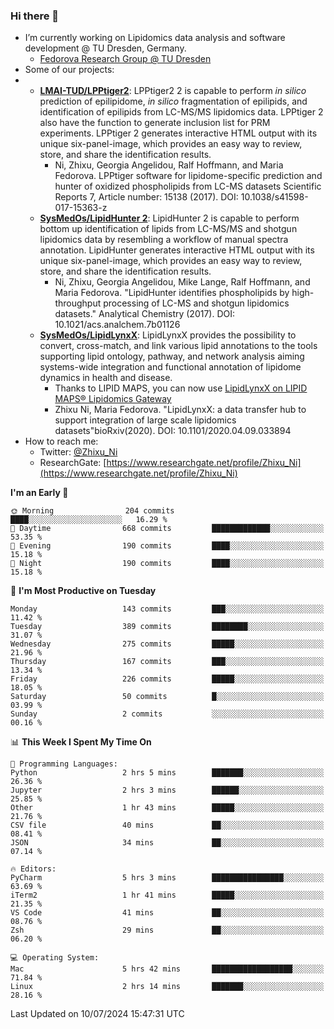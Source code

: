 ### Hi there 👋

- I’m currently working on Lipidomics data analysis and software development @ TU Dresden, Germany.
  + [Fedorova Research Group @ TU Dresden](https://tu-dresden.de/med/mf/zml/forschungsgruppen/fedorova/mitarbeiter-innen-der-fedorova-gruppe)
- Some of our projects:
- + **[LMAI-TUD/LPPtiger2](https://github.com/LMAI-TUD/lpptiger2)**: LPPtiger2 2 is capable to perform *in silico* prediction of epilipidome, *in silico* fragmentation of epilipids, and identification of epilipids from LC-MS/MS lipidomics data. LPPtiger 2 also have the function to generate inclusion list for PRM experiments. LPPtiger 2 generates interactive HTML output with its unique six-panel-image, which provides an easy way to review, store, and share the identification results. 
    * Ni, Zhixu, Georgia Angelidou, Ralf Hoffmann, and Maria Fedorova. LPPtiger software for lipidome-specific prediction and hunter of oxidized phospholipids from LC-MS datasets Scientific Reports 7, Article number: 15138 (2017). DOI: 10.1038/s41598-017-15363-z
  + **[SysMedOs/LipidHunter 2](https://github.com/SysMedOs/lipidhunter)**: LipidHunter 2 is capable to perform bottom up identification of lipids from LC-MS/MS and shotgun lipidomics data by resembling a workflow of manual spectra annotation. LipidHunter generates interactive HTML output with its unique six-panel-image, which provides an easy way to review, store, and share the identification results. 
    * Ni, Zhixu, Georgia Angelidou, Mike Lange, Ralf Hoffmann, and Maria Fedorova. "LipidHunter identifies phospholipids by high-throughput processing of LC-MS and shotgun lipidomics datasets." Analytical Chemistry (2017). DOI: 10.1021/acs.analchem.7b01126
  + **[SysMedOs/LipidLynxX](https://github.com/SysMedOs/LipidLynxX)**: LipidLynxX provides the possibility to convert, cross-match, and link various lipid annotations to the tools supporting lipid ontology, pathway, and network analysis aiming systems-wide integration and functional annotation of lipidome dynamics in health and disease.
    * Thanks to LIPID MAPS, you can now use [LipidLynxX on LIPID MAPS® Lipidomics Gateway](http://lipidmaps.org/lipidlynxx/)
    * Zhixu Ni, Maria Fedorova. "LipidLynxX: a data transfer hub to support integration of large scale lipidomics datasets"bioRxiv(2020). DOI: 10.1101/2020.04.09.033894
- How to reach me:
  + Twitter: [@Zhixu_Ni](https://twitter.com/Zhixu_Ni)
  + ResearchGate: [https://www.researchgate.net/profile/Zhixu_Ni](https://www.researchgate.net/profile/Zhixu_Ni)

<!--START_SECTION:waka-->
**I'm an Early 🐤** 

```text
🌞 Morning                204 commits         ████░░░░░░░░░░░░░░░░░░░░░   16.29 % 
🌆 Daytime                668 commits         █████████████░░░░░░░░░░░░   53.35 % 
🌃 Evening                190 commits         ████░░░░░░░░░░░░░░░░░░░░░   15.18 % 
🌙 Night                  190 commits         ████░░░░░░░░░░░░░░░░░░░░░   15.18 % 
```
📅 **I'm Most Productive on Tuesday** 

```text
Monday                   143 commits         ███░░░░░░░░░░░░░░░░░░░░░░   11.42 % 
Tuesday                  389 commits         ████████░░░░░░░░░░░░░░░░░   31.07 % 
Wednesday                275 commits         █████░░░░░░░░░░░░░░░░░░░░   21.96 % 
Thursday                 167 commits         ███░░░░░░░░░░░░░░░░░░░░░░   13.34 % 
Friday                   226 commits         █████░░░░░░░░░░░░░░░░░░░░   18.05 % 
Saturday                 50 commits          █░░░░░░░░░░░░░░░░░░░░░░░░   03.99 % 
Sunday                   2 commits           ░░░░░░░░░░░░░░░░░░░░░░░░░   00.16 % 
```


📊 **This Week I Spent My Time On** 

```text
💬 Programming Languages: 
Python                   2 hrs 5 mins        ███████░░░░░░░░░░░░░░░░░░   26.36 % 
Jupyter                  2 hrs 3 mins        ██████░░░░░░░░░░░░░░░░░░░   25.85 % 
Other                    1 hr 43 mins        █████░░░░░░░░░░░░░░░░░░░░   21.76 % 
CSV file                 40 mins             ██░░░░░░░░░░░░░░░░░░░░░░░   08.41 % 
JSON                     34 mins             ██░░░░░░░░░░░░░░░░░░░░░░░   07.14 % 

🔥 Editors: 
PyCharm                  5 hrs 3 mins        ████████████████░░░░░░░░░   63.69 % 
iTerm2                   1 hr 41 mins        █████░░░░░░░░░░░░░░░░░░░░   21.35 % 
VS Code                  41 mins             ██░░░░░░░░░░░░░░░░░░░░░░░   08.76 % 
Zsh                      29 mins             ██░░░░░░░░░░░░░░░░░░░░░░░   06.20 % 

💻 Operating System: 
Mac                      5 hrs 42 mins       ██████████████████░░░░░░░   71.84 % 
Linux                    2 hrs 14 mins       ███████░░░░░░░░░░░░░░░░░░   28.16 % 
```


 Last Updated on 10/07/2024 15:47:31 UTC
<!--END_SECTION:waka-->
